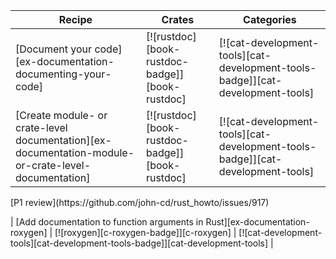 | Recipe | Crates | Categories |
|---|---|---|
| [Document your code][ex-documentation-documenting-your-code] | [![rustdoc][book-rustdoc-badge]][book-rustdoc] | [![cat-development-tools][cat-development-tools-badge]][cat-development-tools] |
| [Create module- or crate-level documentation][ex-documentation-module-or-crate-level-documentation] | [![rustdoc][book-rustdoc-badge]][book-rustdoc] | [![cat-development-tools][cat-development-tools-badge]][cat-development-tools] |

<div class="hidden">
[P1 review](https://github.com/john-cd/rust_howto/issues/917)

| [Add documentation to function arguments in Rust][ex-documentation-roxygen] | [![roxygen][c-roxygen-badge]][c-roxygen] | [![cat-development-tools][cat-development-tools-badge]][cat-development-tools] |

</div>
